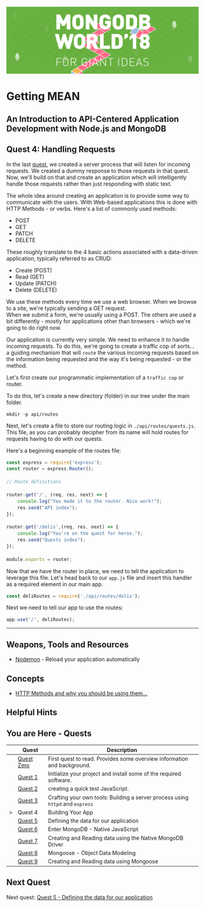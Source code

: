 ![MongoDB](../images/header.png "MongoDB")
# Getting MEAN
## An Introduction to API-Centered Application Development with Node.js and MongoDB
## Quest 4: Handling Requests

In the last [quest](../workshop/quest3.md), we created a server process that will listen for incoming requests.  We 
created a dummy response to those requests in that quest.  Now, we'll build on that and create an application which will 
intelligently handle those requests rather than just responding with static text.

The whole idea around creating an application is to provide some way to communicate with the users.  With Web-based 
applications this is done with HTTP Methods - or verbs.  Here's a list of commonly used methods:

* POST
* GET
* PATCH
* DELETE

These roughly translate to the 4 basic actions associated with a data-driven application, typically referred to as CRUD: 

* Create (POST)
* Read (GET)
* Update (PATCH)
* Delete (DELETE)

We use these methods every time we use a web browser.  When we browse to a site, we're typically sending a GET request.  
When we submit a form, we're usually using a POST.  The others are used a bit differently - mostly for applications 
other than browsers - which we're going to do right now.

Our application is currently very simple.  We need to enhance it to handle incoming requests.  To do this, we're going 
to create a traffic cop of sorts... a guiding mechanism that will `route` the various incoming requests based on the 
information being requested and the way it's being requested - or the method.

Let's first create our programmatic implementation of a `traffic cop` or router.  

To do this, let's create a new directory (folder) in our tree under the main folder.

```
mkdir -p api/routes
```

Next, let's create a file to store our routing logic in `./api/routes/quests.js`.  This file, as you can probably 
decipher from its name will hold routes for requests having to do with our quests.

Here's a beginning example of the routes file:

```javascript {.line-numbers}
const express = require('express');
const router = express.Router();

// Route definitions

router.get('/', (req, res, next) => {
    console.log("You made it to the router. Nice work!");
    res.send("API index");
});

router.get('/delis',(req, res, next) => {
    console.log("You're on the quest for heros.");
    res.send("Quests index");
});

module.exports = router;
```

Now that we have the router in place, we need to tell the application to leverage this file.  Let's head back to our 
`app.js` file and insert this handler as a required element in our main app.

```javascript
const deliRoutes = require('./api/routes/delis');

```

Next we need to tell our app to use the routes:

```javascript
app.use('/', deliRoutes);
```



---

## Weapons, Tools and Resources

* [Nodemon](https://nodemon.io/) - Reload your application automatically

## Concepts

* [HTTP Methods and why you should be using them...](https://hackernoon.com/http-methods-and-why-you-should-be-using-them-on-your-api-98e26b0a7e57)

## Helpful Hints

## You are Here - Quests
|  | Quest | Description |
|--|-------|-------------|
|  |[Quest Zero](./quest0.md) | First quest to read.  Provides some overview information and background. |
|  |[Quest 1](./quest1.md) | Initialize your project and install some of the required software. |
|  |[Quest 2 ](./quest2.md) | creating a quick test JavaScript. |
|  |[Quest 3 ](./quest3.md) | Crafting your own tools: Building a server process using `httpd` and `express` |
| > |Quest 4 | Building Your App |
|  |[Quest 5 ](./quest5.md) | Defining the data for our application |
|  |[Quest 6 ](./quest6.md) | Enter MongoDB - Native JavaScript  |
|  |[Quest 7](./quest7.md) | Creating and Reading data using the Native MongoDB Driver |
| | [Quest 8](./quest8.md) | Mongoose - Object Data Modeling |
| | [Quest 9](./quest9.md) | Creating and Reading data using Mongoose  |

## Next Quest

Next quest: [Quest 5 - Defining the data for our application ](./quest5.md)
